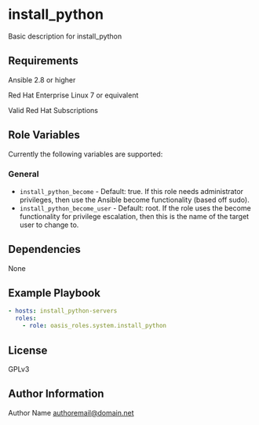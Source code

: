 install_python
===========

Basic description for install_python

Requirements
------------

Ansible 2.8 or higher

Red Hat Enterprise Linux 7 or equivalent

Valid Red Hat Subscriptions

Role Variables
--------------

Currently the following variables are supported:

### General

* `install_python_become` - Default: true. If this role needs administrator
  privileges, then use the Ansible become functionality (based off sudo).
* `install_python_become_user` - Default: root. If the role uses the become
  functionality for privilege escalation, then this is the name of the target
  user to change to.

Dependencies
------------

None

Example Playbook
----------------

```yaml
- hosts: install_python-servers
  roles:
    - role: oasis_roles.system.install_python
```

License
-------

GPLv3

Author Information
------------------

Author Name <authoremail@domain.net>
